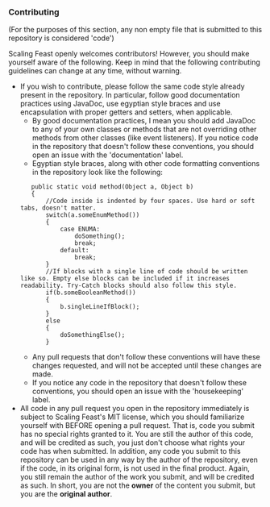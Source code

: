 ### Contributing

(For the purposes of this section, any non empty file that is submitted to this repository is considered 'code')

Scaling Feast openly welcomes contributors! However, you should make yourself aware of the following. Keep in mind that the following contributing guidelines can change at any time, without warning.

- If you wish to contribute, please follow the same code style already present in the repository. In particular, follow good documentation practices using JavaDoc, use egyptian style braces and use encapsulation with proper getters and setters, when applicable.
    - By good documentation practices, I mean you should add JavaDoc to any of your own classes or methods that are not overriding other methods from other classes (like event listeners). If you notice code in the repository that doesn't follow these conventions, you should open an issue with the 'documentation' label.
    - Egyptian style braces, along with other code formatting conventions in the repository look like the following:
    ```
       public static void method(Object a, Object b)
       {
           //Code inside is indented by four spaces. Use hard or soft tabs, doesn't matter.
           switch(a.someEnumMethod())
           {
               case ENUMA:
                   doSomething();
                   break;
               default:
                   break;
           }
           //If blocks with a single line of code should be written like so. Empty else blocks can be included if it increases readability. Try-Catch blocks should also follow this style.
           if(b.someBooleanMethod())
           {
               b.singleLineIfBlock();
           }
           else
           {
               doSomethingElse();
           }
    ```
    - Any pull requests that don't follow these conventions will have these changes requested, and will not be accepted until these changes are made.
    - If you notice any code in the repository that doesn't follow these conventions, you should open an issue with the 'housekeeping' label.
- All code in any pull request you open in the repository immediately is subject to Scaling Feast's MIT license, which you should familiarize yourself with BEFORE opening a pull request. That is, code you submit has no special rights granted to it. You are still the author of this code, and will be credited as such, you just don't choose what rights your code has when submitted. In addition, any code you submit to this repository can be used in any way by the author of the repository, even if the code, in its original form, is not used in the final product. Again, you still remain the author of the work you submit, and will be credited as such. In short, you are not the **owner** of the content you submit, but you are the **original author**.

